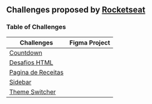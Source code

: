 ## Challenges proposed by [Rocketseat](https://www.rocketseat.com.br/)

### Table of Challenges

| Challenges                                             | Figma Project |
|--------------------------------------------------------|---------------| 
| [Countdown](Countdown/countdown.md)                    |               |
| [Desafios HTML](DesafiosHTML/)                         |               |
| [Pagina de Receitas](PaginaDeReceitas/recipe-page.md)  |               |
| [Sidebar](Sidebar/sidebar.md)                          |               |
| [Theme Switcher](ThemeSwitcher/theme-switcher.md)      |               |